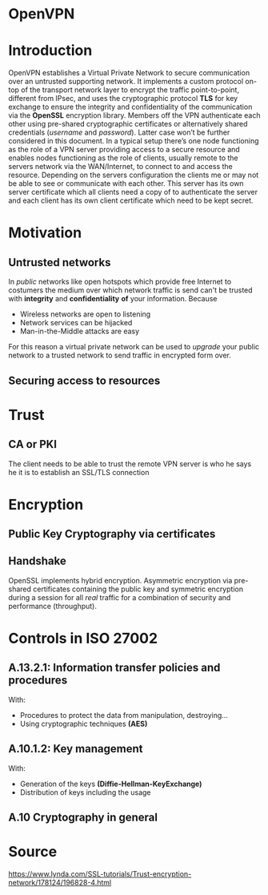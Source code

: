 OpenVPN
=======

# Introduction

OpenVPN establishes a Virtual Private Network to secure communication over an untrusted supporting network. It implements a custom protocol on-top of the transport network layer to encrypt the traffic point-to-point, different from IPsec, and uses the cryptographic protocol **TLS** for key exchange to ensure the integrity and confidentiality of the communication via the **OpenSSL** encryption library. Members off the VPN authenticate each other using pre-shared cryptographic certificates or alternatively shared credentials (*username* and *password*). Latter case won’t be further considered in this document.
In a typical setup there’s one node functioning as the role of a VPN server providing access to a secure resource and enables nodes functioning as the role of clients, usually remote to the servers network via the WAN/Internet, to connect to and access the resource. Depending on the servers configuration the clients me or may not be able to see or communicate with each other. This server has its own server certificate which all clients need a copy of to authenticate the server and each client has its own client certificate which need to be kept secret.

# Motivation
## Untrusted networks
In _public_ networks like open hotspots which provide free Internet to costumers the medium over which network traffic is send can't be trusted with **integrity** and **confidentiality** **of** your information.
Because
- Wireless networks are open to listening
- Network services can be hijacked
- Man-in-the-Middle attacks are easy

For this reason a virtual private network can be used to _upgrade_ your public network to a trusted network to send traffic in encrypted form over.

## Securing access to resources

# Trust
## CA or PKI
The client needs to be able to trust the remote VPN server is who he says he it is to establish an SSL/TLS connection

# Encryption
## Public Key Cryptography via certificates

## Handshake
OpenSSL implements hybrid encryption. Asymmetric encryption via pre-shared certificates containing the public key and symmetric encryption during a session for all _real_ traffic for a combination of security and performance (throughput).


# Controls in ISO 27002
## A.13.2.1: Information transfer policies and procedures
With:
- Procedures to protect the data from manipulation, destroying...
- Using cryptographic techniques **(AES)**

## A.10.1.2: Key management
With:
- Generation of the keys **(Diffie-Hellman-KeyExchange)**
- Distribution of keys including the usage

## A.10 Cryptography in general

# Source
https://www.lynda.com/SSL-tutorials/Trust-encryption-network/178124/196828-4.html